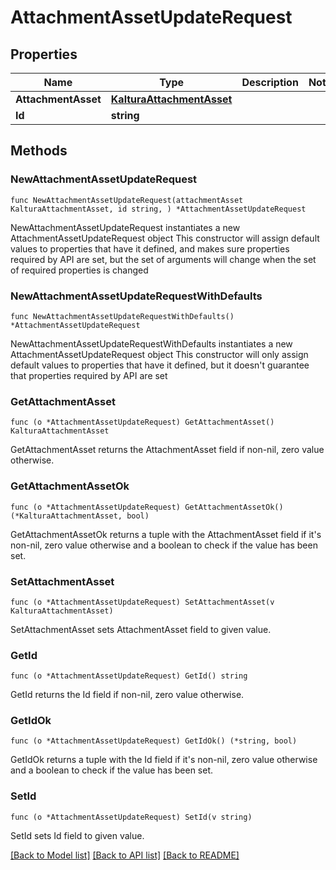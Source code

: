 # AttachmentAssetUpdateRequest

## Properties

Name | Type | Description | Notes
------------ | ------------- | ------------- | -------------
**AttachmentAsset** | [**KalturaAttachmentAsset**](KalturaAttachmentAsset.md) |  | 
**Id** | **string** |  | 

## Methods

### NewAttachmentAssetUpdateRequest

`func NewAttachmentAssetUpdateRequest(attachmentAsset KalturaAttachmentAsset, id string, ) *AttachmentAssetUpdateRequest`

NewAttachmentAssetUpdateRequest instantiates a new AttachmentAssetUpdateRequest object
This constructor will assign default values to properties that have it defined,
and makes sure properties required by API are set, but the set of arguments
will change when the set of required properties is changed

### NewAttachmentAssetUpdateRequestWithDefaults

`func NewAttachmentAssetUpdateRequestWithDefaults() *AttachmentAssetUpdateRequest`

NewAttachmentAssetUpdateRequestWithDefaults instantiates a new AttachmentAssetUpdateRequest object
This constructor will only assign default values to properties that have it defined,
but it doesn't guarantee that properties required by API are set

### GetAttachmentAsset

`func (o *AttachmentAssetUpdateRequest) GetAttachmentAsset() KalturaAttachmentAsset`

GetAttachmentAsset returns the AttachmentAsset field if non-nil, zero value otherwise.

### GetAttachmentAssetOk

`func (o *AttachmentAssetUpdateRequest) GetAttachmentAssetOk() (*KalturaAttachmentAsset, bool)`

GetAttachmentAssetOk returns a tuple with the AttachmentAsset field if it's non-nil, zero value otherwise
and a boolean to check if the value has been set.

### SetAttachmentAsset

`func (o *AttachmentAssetUpdateRequest) SetAttachmentAsset(v KalturaAttachmentAsset)`

SetAttachmentAsset sets AttachmentAsset field to given value.


### GetId

`func (o *AttachmentAssetUpdateRequest) GetId() string`

GetId returns the Id field if non-nil, zero value otherwise.

### GetIdOk

`func (o *AttachmentAssetUpdateRequest) GetIdOk() (*string, bool)`

GetIdOk returns a tuple with the Id field if it's non-nil, zero value otherwise
and a boolean to check if the value has been set.

### SetId

`func (o *AttachmentAssetUpdateRequest) SetId(v string)`

SetId sets Id field to given value.



[[Back to Model list]](../README.md#documentation-for-models) [[Back to API list]](../README.md#documentation-for-api-endpoints) [[Back to README]](../README.md)


